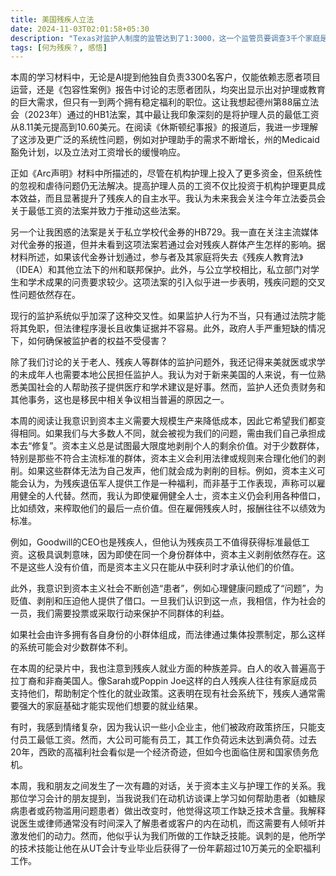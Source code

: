 ```yaml
---
title: 美国残疾人立法
date: 2024-11-03T02:01:58+05:30
description: "Texas对监护人制度的监管达到了1:3000，这一个监管员要调查3千个家庭是否有正确对待被监护人，被虐待的被监护人的比例比我们想象的要高"
tags: [何为残疾？, 感悟]
---
```



本周的学习材料中，无论是Al提到他独自负责3300名客户，仅能依赖志愿者项目运营，还是《包容性案例》报告中讨论的志愿者团队，均突出显示出对护理或教育的巨大需求，但只有一到两个拥有稳定福利的职位。这让我想起德州第88届立法会（2023年）通过的HB1法案，其中最让我印象深刻的是将护理人员的最低工资从8.11美元提高到10.60美元。在阅读《休斯顿纪事报》的报道后，我进一步理解了这涉及更广泛的系统性问题，例如对护理助手的需求不断增长，州的Medicaid豁免计划，以及立法对工资增长的缓慢响应。

正如《Arc声明》材料中所描述的，尽管在机构护理上投入了更多资金，但系统性的忽视和虐待问题仍无法解决。提高护理人员的工资不仅比投资于机构护理更具成本效益，而且显著提升了残疾人的自主水平。我认为未来我会关注今年立法委员会关于最低工资的法案并致力于推动这些法案。

另一个让我困惑的法案是关于私立学校代金券的HB729。我一直在关注主流媒体对代金券的报道，但并未看到这项法案若通过会对残疾人群体产生怎样的影响。据材料所述，如果该代金券计划通过，参与者及其家庭将失去《残疾人教育法》（IDEA）和其他立法下的州和联邦保护。此外，与公立学校相比，私立部门对学生和学术成果的问责要求较少。这项法案的引入似乎进一步表明，残疾问题的交叉性问题依然存在。

现行的监护系统似乎加深了这种交叉性。如果监护人行为不当，只有通过法院才能将其免职，但法律程序漫长且收集证据并不容易。此外，政府人手严重短缺的情况下，如何确保被监护者的权益不受侵害？

除了我们讨论的关于老人、残疾人等群体的监护问题外，我还记得来美就医或求学的未成年人也需要本地公民担任监护人。我认为对于新来美国的人来说，有一位熟悉美国社会的人帮助孩子提供医疗和学术建议是好事。然而，监护人还负责财务和其他事务，这也是移民中相关争议相当普遍的原因之一。

本周的阅读让我意识到资本主义需要大规模生产来降低成本，因此它希望我们都变得相同。如果我们与大多数人不同，就会被视为我们的问题，需由我们自己承担成本去“修复”。资本主义总是试图最大限度地剥削个人的剩余价值。对于少数群体，特别是那些不符合主流标准的群体，资本主义会利用法律或规则来合理化他们的剥削。如果这些群体无法为自己发声，他们就会成为剥削的目标。例如，资本主义可能会认为，为残疾退伍军人提供工作是一种福利，而非基于工作表现，声称可以雇用健全的人代替。然而，我认为即使雇佣健全人士，资本主义仍会利用各种借口，比如绩效，来榨取他们的最后一点价值。但在雇佣残疾人时，报酬往往不以绩效为标准。

例如，Goodwill的CEO也是残疾人，但他认为残疾员工不值得获得标准最低工资。这极具讽刺意味，因为即使在同一个身份群体中，资本主义剥削依然存在。这不是这些人没有价值，而是资本主义只在能从中获利时才承认他们的价值。

此外，我意识到资本主义社会不断创造“患者”，例如心理健康问题成了“问题”，为贬值、剥削和压迫他人提供了借口。一旦我们认识到这一点，我相信，作为社会的一员，我们需要投票或采取行动来保护不同群体的利益。

如果社会由许多拥有各自身份的小群体组成，而法律通过集体投票制定，那么这样的系统可能会对少数群体不利。

在本周的纪录片中，我也注意到残疾人就业方面的种族差异。白人的收入普遍高于拉丁裔和非裔美国人。像Sarah或Poppin Joe这样的白人残疾人往往有家庭成员支持他们，帮助制定个性化的就业政策。这表明在现有社会系统下，残疾人通常需要强大的家庭基础才能实现他们想要的就业结果。

有时，我感到情绪复杂，因为我认识一些小企业主，他们被政府政策挤压，只能支付员工最低工资。然而，大公司可能有员工，其工作负荷远未达到满负荷。过去20年，西欧的高福利社会看似是一个经济奇迹，但如今也面临住房和国家债务危机。

本周，我和朋友之间发生了一次有趣的对话，关于资本主义与护理工作的关系。我那位学习会计的朋友提到，当我说我们在动机访谈课上学习如何帮助患者（如糖尿病患者或药物滥用问题患者）做出改变时，他觉得这项工作缺乏技术含量。我解释说医生或律师通常没有时间深入了解患者或客户的内在动机，而这需要有人倾听并激发他们的动力。然而，他似乎认为我们所做的工作缺乏技能。讽刺的是，他所学的技术技能让他在从UT会计专业毕业后获得了一份年薪超过10万美元的全职福利工作。


